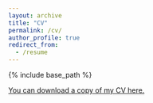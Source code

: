 ```yaml
---
layout: archive
title: "CV"
permalink: /cv/
author_profile: true
redirect_from:
  - /resume
---
```


{% include base_path %}

[You can download a copy of my CV here.](Vrotsos_CV.pdf)